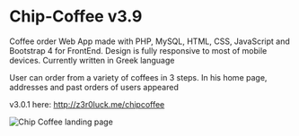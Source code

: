 # Chip-Coffee v3.9
Coffee order Web App made with PHP, MySQL, HTML, CSS, JavaScript and Bootstrap 4 for FrontEnd. Design is fully responsive to most of mobile devices. Currently written in Greek language

User can order from a variety of coffees in 3 steps. In his home page, addresses and past orders of users appeared

v3.0.1 here: http://z3r0luck.me/chipcoffee

![Chip Coffee landing page](https://github.com/z3r0Luck/Chip-Coffee/blob/master/images/cc_home.png?raw=true)
